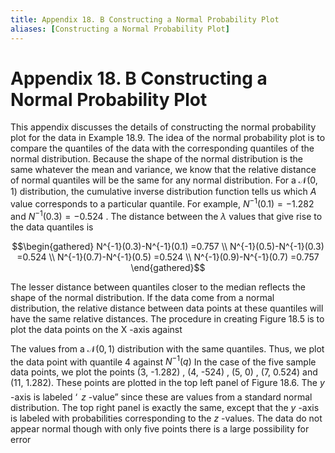 ```yaml
---
title: Appendix 18. B Constructing a Normal Probability Plot
aliases: [Constructing a Normal Probability Plot]
---
```


# Appendix 18. B Constructing a Normal Probability Plot

This appendix discusses the details of constructing the normal probability plot for the data in Example 18.9. The idea of the normal probability plot is to compare the quantiles of the data with the corresponding quantiles of the normal distribution. Because the shape of the normal distribution is the same whatever the mean and variance,  we know that the relative distance of normal quantiles will be the same for any normal distribution. For a $\mathcal{N}(0,     1)$ distribution,  the cumulative inverse distribution function tells us which $A$ value corresponds to a particular quantile. For example,  $N^{-1}(0.1)=-1.282$ and $N^{-1}(0.3)=-0.524$ . The distance between the $\lambda$ values that give rise to the data quantiles is

$$\begin{gathered}
N^{-1}(0.3)-N^{-1}(0.1) =0.757 \\
N^{-1}(0.5)-N^{-1}(0.3) =0.524 \\
N^{-1}(0.7)-N^{-1}(0.5) =0.524 \\
N^{-1}(0.9)-N^{-1}(0.7) =0.757 
\end{gathered}$$

The lesser distance between quantiles closer to the median reflects the shape of the normal distribution. If the data come from a normal distribution,     the relative distance between data points at these quantiles will have the same relative distances. The procedure in creating Figure 18.5 is to plot the data points on the X -axis against

The values from a $\mathcal{N}(0,     1)$ distribution with the same quantiles. Thus,     we plot the data point with quantile 4 against $N^{-1}(q)$ In the case of the five sample data points,     we plot the points (3,     -1.282) ,     (4,     -524) ,     (5,     0) ,     (7,     0.524) and (11,     1.282). These points are plotted in the top left panel of Figure 18.6. The $y$ -axis is labeled ‘ $^{^{\prime}}z$ -value” since these are values from a standard normal distribution. The top right panel is exactly the same,     except that the $y$ -axis is labeled with probabilities corresponding to the $z$ -values. The data do not appear normal though with only five points there is a large possibility for error
